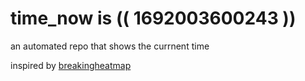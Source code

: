 # time_now is (( 1692003600243 ))

an automated repo that shows the currnent time

inspired by [breakingheatmap](https://github.com/breakingheatmap/breakingheatmap)